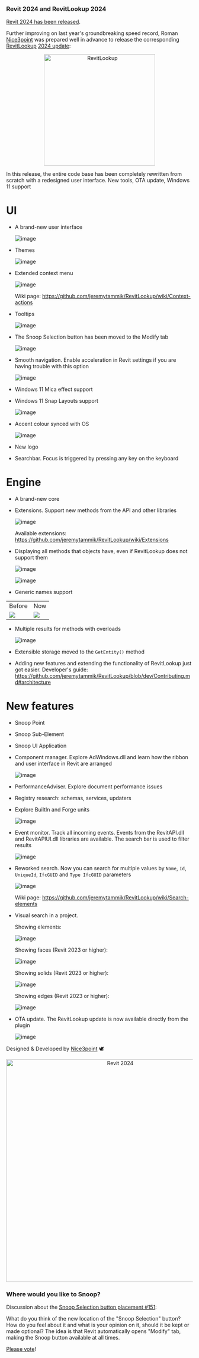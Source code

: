 <head>
<meta http-equiv="Content-Type" content="text/html; charset=utf-8">
<link rel="stylesheet" type="text/css" href="bc.css">
<script src="https://cdn.rawgit.com/google/code-prettify/master/loader/run_prettify.js" type="text/javascript"></script>
</head>

<!---

twitter:

Revit 2024 has been released, including the Revit 2024 SDK, and so has RevitLookup 2024 for the #RevitAPI @AutodeskForge @AutodeskRevit #bim #DynamoBim #ForgeDevCon https://autode.sk/revitlookup2024

Revit 2024 has been released, including the Revit 2024 SDK, and so has RevitLookup 2024...

linkedin:

Revit 2024 has been released, including the Revit 2024 SDK, and so has RevitLookup 2024 for the #RevitAPI

https://autode.sk/revitlookup2024

#bim #DynamoBim #ForgeDevCon #Revit #API #IFC #SDK #AI #VisualStudio #Autodesk #AEC #adsk

the [Revit API discussion forum](http://forums.autodesk.com/t5/revit-api-forum/bd-p/160) thread

<center>
<img src="img/" alt="" title="" width="600"/>
<p style="font-size: 80%; font-style:italic"></p>
</center>

-->

### Revit 2024 and RevitLookup 2024

[Revit 2024 has been released](https://blogs.autodesk.com/revit/2023/04/04/whats-new-in-autodesk-revit-2024/).

Further improving on last year's groundbreaking speed record,
Roman [Nice3point](https://github.com/Nice3point) was prepared well in advance to
release the corresponding [RevitLookup](https://github.com/jeremytammik/RevitLookup)
[2024 update](https://github.com/jeremytammik/RevitLookup/releases/tag/2024.0.0):

<!-- https://github.com/jeremytammik/RevitLookup/releases/edit/2024.0.0 -->

<div align="center">
<img alt="RevitLookup" width="300" src="img/RevitLookup2024_01.png"/>
</div>

In this release, the entire code base has been completely rewritten from scratch with a redesigned user interface. New tools, OTA update, Windows 11 support

# UI

* A brand-new user interface

    ![image](img/RevitLookup2024_02.png)

* Themes

    ![image](img/RevitLookup2024_03.png)

* Extended context menu

    ![image](img/RevitLookup2024_04.png)

    Wiki page: https://github.com/jeremytammik/RevitLookup/wiki/Context-actions

* Tooltips

    ![image](img/RevitLookup2024_05.png)

* The Snoop Selection button has been moved to the Modify tab

    ![image](img/RevitLookup2024_06.png)

* Smooth navigation. Enable acceleration in Revit settings if you are having trouble with this option

    ![image](img/RevitLookup2024_07.png)

* Windows 11 Mica effect support
* Windows 11 Snap Layouts support

    ![image](img/RevitLookup2024_08.png)

* Accent colour synced with OS

    ![image](img/RevitLookup2024_09.png)

* New logo
* Searchbar. Focus is triggered by pressing any key on the keyboard

# Engine

* A brand-new core
* Extensions. Support new methods from the API and other libraries

    ![image](img/RevitLookup2024_10.png)

    Available extensions: https://github.com/jeremytammik/RevitLookup/wiki/Extensions

* Displaying all methods that objects have, even if RevitLookup does not support them

    ![image](img/RevitLookup2024_11.png)

    ![image](img/RevitLookup2024_12.png)

* Generic names support

<table>
  <tr><td>Before</td><td>Now</td></tr>
  <tr><td><img src="img/RevitLookup2024_13.png"/></td><td><img src="img/RevitLookup2024_14.png"/></td></tr>
</table>

* Multiple results for methods with overloads

    ![image](img/RevitLookup2024_15.png)

* Extensible storage moved to the `GetEntity()` method
* Adding new features and extending the functionality of RevitLookup just got easier.  Developer's guide: https://github.com/jeremytammik/RevitLookup/blob/dev/Contributing.md#architecture

# New features

* Snoop Point
* Snoop Sub-Element
* Snoop UI Application
* Component manager. Explore AdWindows.dll and learn how the ribbon and user interface in Revit are arranged

    ![image](img/RevitLookup2024_16.png)

* PerformanceAdviser. Explore document performance issues
* Registry research: schemas, services, updaters
* Explore BuiltIn and Forge units

    ![image](img/RevitLookup2024_17.png)

* Event monitor. Track all incoming events. Events from the RevitAPI.dll and RevitAPIUI.dll libraries are available. The search bar is used to filter results

    ![image](img/RevitLookup2024_18.png)

* Reworked search. Now you can search for multiple values by `Name`, `Id`, `UniqueId`, `IfcGUID` and `Type IfcGUID` parameters

  ![image](img/RevitLookup2024_19.png)

  Wiki page: https://github.com/jeremytammik/RevitLookup/wiki/Search-elements

* Visual search in a project.

    Showing elements:

    ![image](img/RevitLookup2024_20.png)

    Showing faces (Revit 2023 or higher):

    ![image](img/RevitLookup2024_21.png)

    Showing solids (Revit 2023 or higher):

    ![image](img/RevitLookup2024_22.png)

    Showing edges (Revit 2023 or higher):

    ![image](img/RevitLookup2024_23.png)

* OTA update. The RevitLookup update is now available directly from the plugin

    ![image](img/RevitLookup2024_24.png)

Designed & Developed by [Nice3point](https://github.com/Nice3point) 🕊


<!--

Revit 2024 has been released, which means it's time to update RevitLookup!

All new features will now be released for versions 2022 and 2024.

Also updated: all additional components for developers:

- Official Autodesk [Revit SDK](https://www.autodesk.com/developer-network/platform-technologies/revit)
- [Nice3point Revit libraries](https://github.com/Nice3point/RevitApi)
- [Nice3point Revit add-in templates](https://github.com/Nice3point/RevitTemplates)
- [Nice3point Revit extensions](https://github.com/Nice3point/RevitExtensions)

For further details, you can check out:

- The online help page
on [What's New in Revit 2024](https://help.autodesk.com/view/RVT/2024/ENU/?guid=GUID-C81929D7-02CB-4BF7-A637-9B98EC9EB38B)
- The blog post
on [What’s New in Autodesk Revit 2024](https://blogs.autodesk.com/revit/2022/04/05/whats-new-in-revit-2024/)
- Register to the AEC Collection Essentials webinar
on [What's New in Revit 2024](https://www.autodesk.com/webinars/aec/aec-collection-revit-2024) next week,
April 12

-->

<center>
<img src="img/rvt_2024_whats_new.png" alt="Revit 2024" title="Revit 2024" width="600"/> <!-- 1000 -->
</center>

### Where would you like to Snoop?

Discussion about the [Snoop Selection button placement #151](https://github.com/jeremytammik/RevitLookup/discussions/151):

What do you think of the new location of the "Snoop Selection" button?
How do you feel about it and what is your opinion on it, should it be kept or made optional?
The idea is that Revit automatically opens "Modify" tab, making the Snoop button available at all times.

[Please vote](https://github.com/jeremytammik/RevitLookup/discussions/151)!

